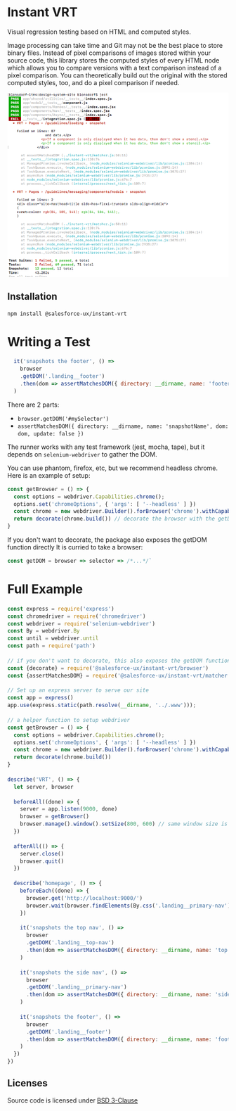# Instant VRT

Visual regression testing based on HTML and computed styles. 

Image processing can take time and Git may not be the best place to store binary files. Instead of pixel comparisons of images stored within your source code, this library stores the computed styles of every HTML node which allows you to compare versions with a text comparison instead of a pixel comparison. You can theoretically build out the original with the stored computed styles, too, and do a pixel comparison if needed.

<img alt="test output" src="docs/output.png" width="600px" />

## Installation

`npm install @salesforce-ux/instant-vrt`

# Writing a Test

```js
  it('snapshots the footer', () =>
    browser
    .getDOM('.landing__footer')
    .then(dom => assertMatchesDOM({ directory: __dirname, name: 'footer', dom }))
  )
```

There are 2 parts:
* `browser.getDOM('#mySelector')`
* `assertMatchesDOM({ directory: __dirname, name: 'snapshotName', dom: dom, update: false })`

The runner works with any test framework (jest, mocha, tape), but it depends on
`selenium-webdriver` to gather the DOM.

You can use phantom, firefox, etc, but we recommend headless chrome. Here is an
example of setup:

```js
const getBrowser = () => {
  const options = webdriver.Capabilities.chrome();
  options.set('chromeOptions', { 'args': [ '--headless' ] })
  const chrome = new webdriver.Builder().forBrowser('chrome').withCapabilities(options)
  return decorate(chrome.build()) // decorate the browser with the getDOM function
}
```

If you don't want to decorate, the package also exposes the getDOM function directly
It is curried to take a browser:

```js
const getDOM = browser => selector => /*...*/`
```

# Full Example

```js
const express = require('express')
const chromedriver = require('chromedriver')
const webdriver = require('selenium-webdriver')
const By = webdriver.By
const until = webdriver.until
const path = require('path')

// if you don't want to decorate, this also exposes the getDOM function
const {decorate} = require('@salesforce-ux/instant-vrt/browser')
const {assertMatchesDOM} = require('@salesforce-ux/instant-vrt/matcher')

// Set up an express server to serve our site
const app = express()
app.use(express.static(path.resolve(__dirname, '../.www')));

// a helper function to setup webdriver
const getBrowser = () => {
  const options = webdriver.Capabilities.chrome();
  options.set('chromeOptions', { 'args': [ '--headless' ] })
  const chrome = new webdriver.Builder().forBrowser('chrome').withCapabilities(options)
  return decorate(chrome.build())
}

describe('VRT', () => {
  let server, browser

  beforeAll((done) => {
    server = app.listen(9000, done)
    browser = getBrowser()
    browser.manage().window().setSize(800, 600) // same window size is important
  })

  afterAll(() => {
    server.close()
    browser.quit()
  })

  describe('homepage', () => {
    beforeEach((done) => {
      browser.get('http://localhost:9000/')
      browser.wait(browser.findElements(By.css('.landing__primary-nav')), 2000).then(() => done())
    })

    it('snapshots the top nav', () =>
      browser
      .getDOM('.landing__top-nav')
      .then(dom => assertMatchesDOM({ directory: __dirname, name: 'top nav', dom }))
    )

    it('snapshots the side nav', () =>
      browser
      .getDOM('.landing__primary-nav')
      .then(dom => assertMatchesDOM({ directory: __dirname, name: 'side nav', dom }))
    )

    it('snapshots the footer', () =>
      browser
      .getDOM('.landing__footer')
      .then(dom => assertMatchesDOM({ directory: __dirname, name: 'footer', dom }))
    )
  })
})
```

## Licenses

Source code is licensed under [BSD 3-Clause](https://git.io/sfdc-license)
